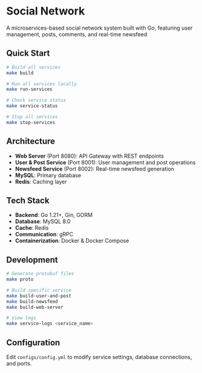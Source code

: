 # Social Network

A microservices-based social network system built with Go, featuring user management, posts, comments, and real-time newsfeed

## Quick Start

```bash
# Build all services
make build

# Run all services locally
make run-services

# Check service status
make service-status

# Stop all services
make stop-services
```

## Architecture

- **Web Server** (Port 8080): API Gateway with REST endpoints
- **User & Post Service** (Port 8001): User management and post operations
- **Newsfeed Service** (Port 8002): Real-time newsfeed generation
- **MySQL**: Primary database
- **Redis**: Caching layer

## Tech Stack

- **Backend**: Go 1.21+, Gin, GORM
- **Database**: MySQL 8.0
- **Cache**: Redis
- **Communication**: gRPC
- **Containerization**: Docker & Docker Compose

## Development

```bash
# Generate protobuf files
make proto

# Build specific service
make build-user-and-post
make build-newsfeed
make build-web-server

# View logs
make service-logs <service_name>
```

## Configuration

Edit `configs/config.yml` to modify service settings, database connections, and ports.
